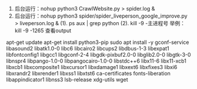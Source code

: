 1. 后台运行：nohup python3 CrawlWebsite.py > spider.log &
1. 后台运行：nohup python3 spider/spider_liveperson_google_improve.py > liveperson.log &
   (1). ps aux | grep python
   (2). kill -9 -主进程号 举例：kill -9 -1265
查看output

apt-get update
apt-get install python3-pip
sudo apt install -y gconf-service libasound2 libatk1.0-0 libc6 libcairo2 libcups2 libdbus-1-3 libexpat1 libfontconfig1 libgcc1 libgconf-2-4 libgdk-pixbuf2.0-0 libglib2.0-0 libgtk-3-0 libnspr4 libpango-1.0-0 libpangocairo-1.0-0 libstdc++6 libx11-6 libx11-xcb1 libxcb1 libxcomposite1 libxcursor1 libxdamage1 libxext6 libxfixes3 libxi6 libxrandr2 libxrender1 libxss1 libxtst6 ca-certificates fonts-liberation libappindicator1 libnss3 lsb-release xdg-utils wget
